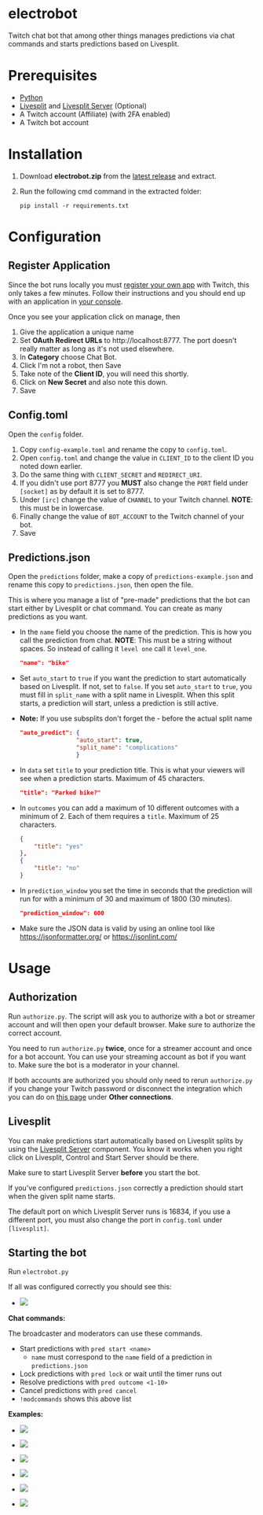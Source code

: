 # electrobot

Twitch chat bot that among other things manages predictions via chat commands and starts predictions based on Livesplit.

# Prerequisites

- [Python](https://www.python.org/downloads/)
- [Livesplit](https://livesplit.org/downloads/) and [Livesplit Server](https://github.com/LiveSplit/LiveSplit.Server) (Optional)
- A Twitch account (Affiliate) (with 2FA enabled)
- A Twitch bot account

# Installation

1. Download **electrobot.zip** from the [latest release](https://github.com/electrorayer/electrobot/releases) and extract.
2. Run the following cmd command in the extracted folder:

    ```
    pip install -r requirements.txt
    ```
# Configuration

## Register Application

Since the bot runs locally you must [register your own app](https://dev.twitch.tv/docs/authentication/register-app/) with Twitch, this only takes a few minutes.
Follow their instructions and you should end up with an application in [your console](https://dev.twitch.tv/console/apps).

Once you see your application click on manage, then

1. Give the application a unique name
2. Set **OAuth Redirect URLs** to http://localhost:8777.
 The port doesn't really matter as long as it's not used elsewhere.
3. In **Category** choose Chat Bot.
4. Click I'm not a robot, then Save
5. Take note of the **Client ID**, you will need this shortly.
6. Click on **New Secret** and also note this down.
7. Save

## Config.toml

Open the `config` folder.

1. Copy `config-example.toml` and rename the copy to `config.toml`.
2. Open `config.toml` and change the value in `CLIENT_ID` to the client ID you noted down earlier.
3. Do the same thing with `CLIENT_SECRET` and `REDIRECT_URI`.
4. If you didn't use port 8777 you **MUST** also change the `PORT` field under `[socket]` as by default it is set to 8777.
5. Under `[irc]` change the value of `CHANNEL` to your Twitch channel. **NOTE**: this must be in lowercase.
6. Finally change the value of `BOT_ACCOUNT` to the Twitch channel of your bot.
7. Save

## Predictions.json

Open the `predictions` folder, make a copy of `predictions-example.json` and rename this copy to `predictions.json`, then open the file.

This is where you manage a list of "pre-made" predictions that the bot can start either by Livesplit or chat command. You can create as many predictions as you want.

- In the `name` field you choose the name of the prediction. This is how you call the prediction from chat. **NOTE**: This must be a string without spaces. So instead of calling it `level one` call it `level_one`.
    ```json
    "name": "bike"
    ```
- Set `auto_start` to `true` if you want the prediction to start automatically based on Livesplit. If not, set to `false`. If you set `auto_start` to `true`, you must fill in `split_name` with a split name in Livesplit. When this split starts, a prediction will start, unless a prediction is still active. 

- **Note:** If you use subsplits don't forget the - before the actual split name
    ```json
    "auto_predict": {
                    "auto_start": true,
                    "split_name": "complications"
                    }
    ```
- In `data` set `title` to your prediction title. This is what your viewers will see when a prediction starts. Maximum of 45 characters.
    ```json
    "title": "Parked bike?"
    ```
- In `outcomes` you can add a maximum of 10 different outcomes with a minimum of 2. Each of them requires a `title`. Maximum of 25 characters.
    ```json
    {
        "title": "yes"
    },
    {
        "title": "no"
    }
    ```
- In `prediction_window` you set the time in seconds that the prediction will run for with a minimum of 30 and maximum of 1800 (30 minutes).
    ```json
    "prediction_window": 600
    ``` 
- Make sure the JSON data is valid by using an online tool like https://jsonformatter.org/ or https://jsonlint.com/

# Usage

## Authorization

Run `authorize.py`. The script will ask you to authorize with a bot or streamer account and will then open your default browser. Make sure to authorize the correct account.

You need to run `authorize.py` **twice**, once for a streamer account and once for a bot account. You can use your streaming account as bot if you want to. Make sure the bot is a moderator in your channel.

If both accounts are authorized you should only need to rerun `authorize.py` if you change your Twitch password or disconnect the integration which you can do on [this page](https://www.twitch.tv/settings/connections) under **Other connections**.

## Livesplit

You can make predictions start automatically based on Livesplit splits by using the [Livesplit Server](https://github.com/LiveSplit/LiveSplit.Server) component. You know it works when you right click on Livesplit, Control and Start Server should be there. 

Make sure to start Livesplit Server **before** you start the bot.

If you've configured `predictions.json` correctly a prediction should start when the given split name starts. 

The default port on which Livesplit Server runs is 16834, if you use a different port, you must also change the port in `config.toml` under `[livesplit]`.

## Starting the bot

Run `electrobot.py`

If all was configured correctly you should see this:

- ![](/assets/example.png)

**Chat commands:**

The broadcaster and moderators can use these commands.
- Start predictions with `pred start <name>`
    - `name` must correspond to the `name` field of a prediction in `predictions.json`
- Lock predictions with `pred lock` or wait until the timer runs out
- Resolve predictions with `pred outcome <1-10>`
- Cancel predictions with `pred cancel`
- `!modcommands` shows this above list

**Examples:**
- ![](/assets/pred_start.png)
- ![](/assets/30sreminder.png)
- ![](/assets/pred_lock.png)
- ![](/assets/pred_outcome.png)
- ![](/assets/pred_cancel.png)

- ![](/assets/livesplit.gif)